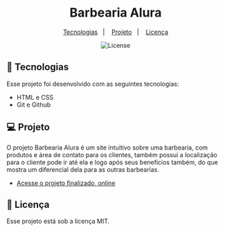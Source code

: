 <h1 align="center"> Barbearia Alura </h1>

<p align="center">
  <a href="#-tecnologias">Tecnologias</a>&nbsp;&nbsp;&nbsp;|&nbsp;&nbsp;&nbsp;
  <a href="#-projeto">Projeto</a>&nbsp;&nbsp;&nbsp;|&nbsp;&nbsp;&nbsp;
  <a href="#memo-licença">Licença</a>
</p>

<p align="center">
  <img alt="License" src="https://img.shields.io/static/v1?label=license&message=MIT&color=49AA26&labelColor=000000">
</p>

## 🚀 Tecnologias

Esse projeto foi desenvolvido com as seguintes tecnologias:

- HTML e CSS
- Git e Github

## 💻 Projeto

O projeto Barbearia Alura é um site intuitivo sobre uma barbearia, com produtos e área de contato para os clientes, também possui a localização para o cliente pode ir até ela e logo após seus benefícios também, do que mostra um diferencial dela para as outras barbearias.

- [Acesse o projeto finalizado, online](https://pablodpaula1.github.io/BarbeariaAlura/)

## :memo: Licença

Esse projeto está sob a licença MIT.
